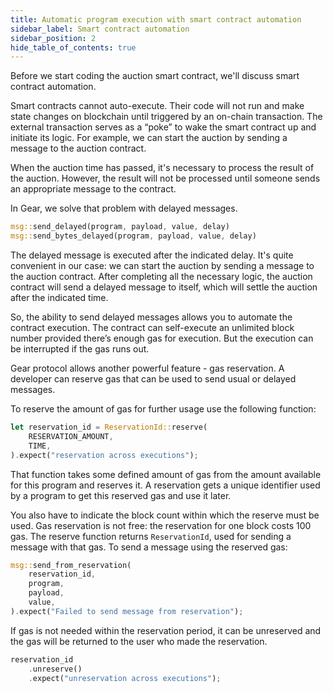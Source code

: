 ```yaml
---
title: Automatic program execution with smart contract automation
sidebar_label: Smart contract automation
sidebar_position: 2
hide_table_of_contents: true
---
```


Before we start coding the auction smart contract, we'll discuss smart contract automation.

Smart contracts cannot auto-execute. Their code will not run and make state changes on blockchain until triggered by an on-chain transaction. The external transaction serves as a “poke” to wake the smart contract up and initiate its logic. For example, we can start the auction by sending a message to the auction contract.

When the auction time has passed, it's necessary to process the result of the auction. However, the result will not be processed until someone sends an appropriate message to the contract.

In Gear, we solve that problem with delayed messages.

```rust
msg::send_delayed(program, payload, value, delay)
msg::send_bytes_delayed(program, payload, value, delay)
```

The delayed message is executed after the indicated delay. It's quite convenient in our case: we can start the auction by sending a message to the auction contract. After completing all the necessary logic, the auction contract will send a delayed message to itself, which will settle the auction after the indicated time.

So, the ability to send delayed messages allows you to automate the contract execution. The contract can self-execute an unlimited block number provided there’s enough gas for execution. But the execution can be interrupted if the gas runs out.

Gear protocol allows another powerful feature - gas reservation. A developer can reserve gas that can be used to send usual or delayed messages.

To reserve the amount of gas for further usage use the following function:

```rust
let reservation_id = ReservationId::reserve(
    RESERVATION_AMOUNT,
    TIME,
).expect("reservation across executions");
```

That function takes some defined amount of gas from the amount available for this program and reserves it. A reservation gets a unique identifier used by a program to get this reserved gas and use it later.

You also have to indicate the block count within which the reserve must be used. Gas reservation is not free: the reservation for one block costs 100 gas. The reserve function returns `ReservationId`, used for sending a message with that gas. To send a message using the reserved gas:

```rust
msg::send_from_reservation(
    reservation_id,
    program,
    payload,
    value,
).expect("Failed to send message from reservation");
```

If gas is not needed within the reservation period, it can be unreserved and the gas will be returned to the user who made the reservation.

```rust
reservation_id
    .unreserve()
    .expect("unreservation across executions");
```

